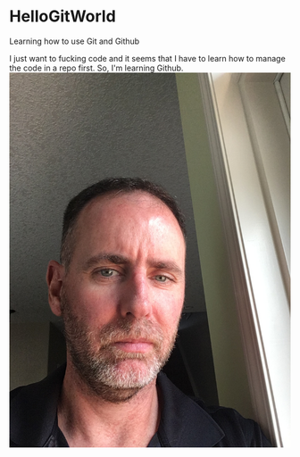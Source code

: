 # HelloGitWorld
Learning how to use Git and Github

I just want to fucking code and it seems that I have to learn how to manage the code in a repo first.  So, I'm learning Github.
![headshot](IMG_0073.jpg)

